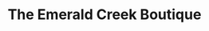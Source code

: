 ---
title: "The Emerald Creek Boutique"
url: /rockwall/the-emerald-creek-boutique/
shop: Kleidung
---